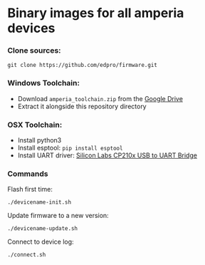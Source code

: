 # Binary images for all amperia devices

### Clone sources:

```
git clone https://github.com/edpro/firmware.git
```

### Windows Toolchain:

* Download `amperia_toolchain.zip` from the [Google Drive](https://drive.google.com/drive/folders/0B1MSlIDvzD9TV21lRmVJT1gxUlk?usp=sharing)
* Extract it alongside this repository directory

### OSX Toolchain:

* Install python3
* Install esptool: `pip install esptool`
* Install UART driver: [Silicon Labs CP210x USB to UART Bridge](https://www.silabs.com/products/development-tools/software/usb-to-uart-bridge-vcp-drivers)  


### Commands

Flash first time:

```
./devicename-init.sh
```

Update firmware to a new version:

```
./devicename-update.sh
```

Connect to device log:

```
./connect.sh
```






